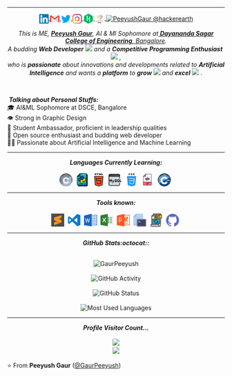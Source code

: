 <!--<h1 align="center">Hello, <𝚌𝚘𝚍𝚎𝚛𝚜<img src="https://github.com/TheDudeThatCode/TheDudeThatCode/blob/master/Assets/Earth.gif" width="24px">/>! <img src="https://raw.githubusercontent.com/ABSphreak/ABSphreak/master/gifs/Hi.gif" width="30px"> -->
<br><hr>
<p align = "center"> 
  <a href="https://www.linkedin.com/in/peeyushgaur/"> 
  <img align="center" alt="Peeyush @LinkedIN" width="22px" src="handles/linkedin.svg" />
</a>
  <a href="mailto:MrPeeyushGaur@gmail.com">
  <img align="center" alt="Peeyush @Mail" width="22px" src="handles/gmail.svg" />
</a>
<a href="https://twitter.com/iPeeyushGaur">
  <img align="center" alt="Peeyush @Twitter" width="22px" src="handles/twitter.svg" />
</a>
<a href="https://www.instagram.com/peeyush_gaur">
  <img align="center" alt="Peeyush @Instagram" width="22px" src="handles/instagram.svg" />
</a>
<a href="https://www.hackerrank.com/PeeyushGaur">
  <img align="center" alt="Peeyush @Hackerrank" width="22px" src="handles/hackerrank.svg" />
</a>
</a>
<a href="https://www.codechef.com/users/peeyushgaur">
  <img align="center" alt="Peeyush @CodeChef" width="22px" src="handles/codechef.jpeg" />
</a>
<a href="https://www.hackerearth.com/@1ds20ai039">
  <img align="center" src="https://cdn.jsdelivr.net/npm/simple-icons@v3/icons/hackerearth.svg" alt="PeeyushGaur @hackerearth" width="22px">
</a>
</p>
</h1>
<p align="center">
  <em>
    This is ME, <a href="https://gaurpeeyush.github.io/PeeyushGaur/"><b>Peeyush Gaur</b></a>, AI & Ml Sophomore at<a href="https://www.dsce.edu.in/"> <b>Dayananda Sagar College of Engineering</b>, Bangalore</a>. <br>
    A budding <b>Web Developer</b> <img src="https://github.com/TheDudeThatCode/TheDudeThatCode/blob/master/Assets/Developer.gif" width="30px"> and a <b>Competitive Programming Enthusiast</b>&nbsp;<img src="https://github.com/TheDudeThatCode/TheDudeThatCode/blob/master/Assets/Designer.gif" width="36px">&nbsp,<br>who is <b>passionate</b>
    about innovations and developments related to <b>Artificial Intelligence</b> and wants a <b>platform</b> to 
    <b>grow</b> <img src="https://github.com/TheDudeThatCode/TheDudeThatCode/blob/master/Assets/Rocket.gif" width="18px"> and 
    <b>excel</b> <img src="https://github.com/TheDudeThatCode/TheDudeThatCode/blob/master/Assets/Medal.gif" width="20px">&nbsp.
  </em> 
  <br>
  <!--
  <br>
  <i>I believe in <b><i>POWER OF COMMUNITY</i></b> -->
</p>
 <br />

&nbsp;***Talking about Personal Stuffs:***<br/>
🎓 AI&ML Sophomore at DSCE, Bangalore<br />
👁️ Strong in Graphic Design<br />
🎤 Student Ambassador, proficient in leadership qualities<br />
🎯 Open source enthusiast and budding web developer<br />
👨‍💻 Passionate about Artificial Intelligence and Machine Learning<br />

<hr>

<p align="center">
<i><b>Languages Currently Learning:</b></i> 
  <br><br>
  <img align="center" src="languages/c.svg" width="30px" />&nbsp;
  <img align="center" src="languages/python.svg" width="30px" />&nbsp;
  <img align="center" src="languages/html-5.svg" width="30px" />&nbsp;
  <img align="center" src="languages/mysql.svg" width="30px" />&nbsp;
  <img align="center" src="languages/css.svg" width="30px" />&nbsp;
  <img align="center" src="languages/javascript.svg" width="30px" />&nbsp;
  <img align="center" src="languages/cpp.svg" width="30px" />&nbsp;
</p>

<hr>

<p align="center">
<i><b>Tools known:</b></i> 
  <br><br>
  <img align="center" src="tools/sublime.svg" width="30px" />&nbsp;
  <img align="center" src="tools/vs-code.png" width="30px" />&nbsp;
  <img align="center" src="tools/word.svg" width="30px" />&nbsp;
  <img align="center" src="tools/excel.svg" width="30px" />&nbsp;
  <img align="center" src="tools/powerpoint.svg" width="30px" />&nbsp;
  <img align="center" src="tools/cmd.svg" width="30px" />&nbsp;
  <img align="center" src="tools/git.svg" width="30px" />&nbsp;
  <img align="center" src="tools/github.svg" width="30px" />&nbsp;
</p>

<hr>

<p align = "center">
  <i><b>GitHub Stats:octocat::</b></i>
  <br><br>

<p align="center">
<img src = "https://github-readme-streak-stats.herokuapp.com/?user=GaurPeeyush&theme=radical&hide_border=true" alt="GaurPeeyush" /><br><br> 
<img src = "https://lostgirljourney-on-github.herokuapp.com/graph?username=GaurPeeyush&theme=dracula&bg_color=000000&hide_border=true" alt="GitHub Activity" /><br><br>
<img src="https://github-readme-stats.vercel.app/api?username=GaurPeeyush&count_private=true&show_icons=true&theme=great-gatsby" alt="GitHub Status"/><br><br>
<img src = "https://github-readme-stats.vercel.app/api/top-langs/?username=GaurPeeyush&show_icons=true&layout=compact&theme=great-gatsby" alt="Most Used Languages">
</p>

<hr>

<p align="center"> 
  <i><b>Profile Visitor Count...</b></i><br><br>
  <img src="https://profile-counter.glitch.me/GaurPeeyush/count.svg" /><br>
  <img src="https://media.giphy.com/media/LYd5EztTPaYQUY3pno/giphy.gif" height="500">
 <!-- <img src="https://raw.githubusercontent.com/saadeghi/saadeghi/master/dino.gif" /><br> -->
  
</p>

<!-- can't stop myself from editing🤷... -->

⭐️ From **Peeyush Gaur** ([@GaurPeeyush](https://github.com/GaurPeeyush))
